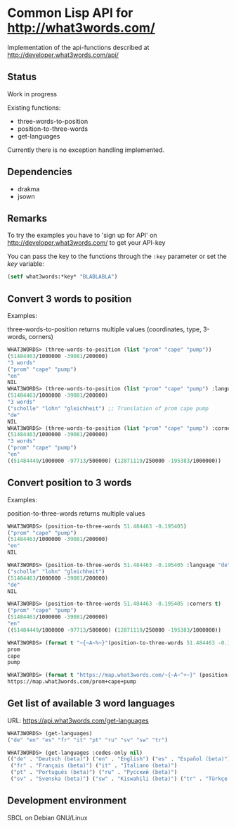 Common Lisp API for http://what3words.com/
=========================================

Implementation of the api-functions described at http://developer.what3words.com/api/

Status
---------
Work in progress

Existing functions:

* three-words-to-position
* position-to-three-words
* get-languages

Currently there is no exception handling implemented.



Dependencies
------------
* drakma
* jsown

Remarks
-------

To try the examples you have to 'sign up for API' on http://developer.what3words.com/ to get your API-key

You can pass the key to the functions through the ```:key``` parameter or set the *key* variable:

```lisp
(setf what3words:*key* "BLABLABLA")
```


Convert 3 words to position
----------------------------

Examples:

three-words-to-position returns multiple values (coordinates, type, 3-words, corners)

```lisp
WHAT3WORDS> (three-words-to-position (list "prom" "cape" "pump"))
(51484463/1000000 -39081/200000)
"3 words"
("prom" "cape" "pump")
"en"
NIL
WHAT3WORDS> (three-words-to-position (list "prom" "cape" "pump") :language "de")
(51484463/1000000 -39081/200000)
"3 words"
("scholle" "lohn" "gleichheit") ;; Translation of prom cape pump
"de"
NIL
WHAT3WORDS> (three-words-to-position (list "prom" "cape" "pump") :corners t)
(51484463/1000000 -39081/200000)
"3 words"
("prom" "cape" "pump")
"en"
((51484449/1000000 -97713/500000) (12871119/250000 -195383/1000000))
```


Convert position to 3 words
----------------------------

Examples:

position-to-three-words returns multiple values

```lisp
WHAT3WORDS> (position-to-three-words 51.484463 -0.195405)
("prom" "cape" "pump")
(51484463/1000000 -39081/200000)
"en"
NIL

WHAT3WORDS> (position-to-three-words 51.484463 -0.195405 :language "de")
("scholle" "lohn" "gleichheit")
(51484463/1000000 -39081/200000)
"de"
NIL

WHAT3WORDS> (position-to-three-words 51.484463 -0.195405 :corners t)
("prom" "cape" "pump")
(51484463/1000000 -39081/200000)
"en"
((51484449/1000000 -97713/500000) (12871119/250000 -195383/1000000))

WHAT3WORDS> (format t "~{~A~%~}"(position-to-three-words 51.484463 -0.195405))
prom
cape
pump

WHAT3WORDS> (format t "https://map.what3words.com/~{~A~^+~}" (position-to-three-words 51.484463 -0.195405))
https://map.what3words.com/prom+cape+pump
```




Get list of available 3 word languages
---------------------------------------

URL: https://api.what3words.com/get-languages

```lisp
WHAT3WORDS> (get-languages)
("de" "en" "es" "fr" "it" "pt" "ru" "sv" "sw" "tr")

WHAT3WORDS> (get-languages :codes-only nil)
(("de" . "Deutsch (beta)") ("en" . "English") ("es" . "Español (beta)")
 ("fr" . "Français (beta)") ("it" . "Italiano (beta)")
 ("pt" . "Português (beta)") ("ru" . "Русский (beta)")
 ("sv" . "Svenska (beta)") ("sw" . "Kiswahili (beta)") ("tr" . "Türkçe (beta)"))
 ```

Development environment
-----------------------
SBCL on Debian GNU/Linux